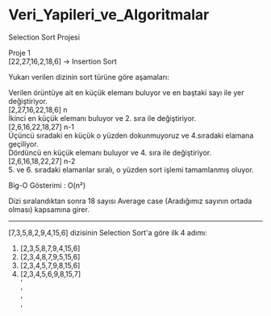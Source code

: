 # Veri_Yapileri_ve_Algoritmalar
Selection Sort Projesi  

Proje 1  
[22,27,16,2,18,6] -> Insertion Sort  
  
Yukarı verilen dizinin sort türüne göre aşamaları:  
  
Verilen örüntüye ait en küçük elemanı buluyor ve en baştaki sayı ile yer değiştiriyor.  
[2,27,16,22,18,6] n   
İkinci en küçük elemanı buluyor ve 2. sıra ile değiştiriyor.  
[2,6,16,22,18,27] n-1  
Üçüncü sıradaki en küçük o yüzden dokunmuyoruz ve 4.sıradaki elamana geçiliyor.  
Dördüncü en küçük elemanı buluyor ve 4. sıra ile değiştiriyor.   
[2,6,16,18,22,27] n-2  
5. ve 6. sıradaki elamanlar sıralı, o yüzden sort işlemi tamamlanmış oluyor.  
  
Big-O Gösterimi : O(n²)  
  
Dizi sıralandıktan sonra 18 sayısı Average case (Aradığımız sayının ortada olması) kapsamına girer.  
  
---  
  
[7,3,5,8,2,9,4,15,6] dizisinin Selection Sort'a göre ilk 4 adımı:  

1. [2,3,5,8,7,9,4,15,6]  
2. [2,3,4,8,7,9,5,15,6]  
3. [2,3,4,5,7,9,8,15,6]  
4. [2,3,4,5,6,9,8,15,7]  
            '  
            '  
            '   
            '  
         
